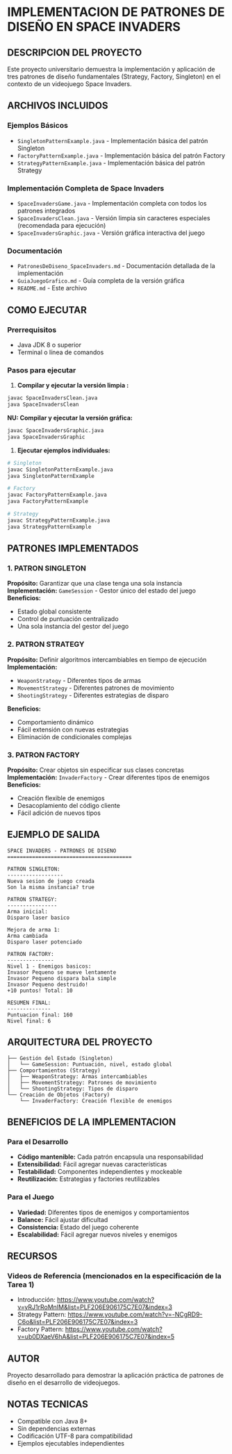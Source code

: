 # IMPLEMENTACION DE PATRONES DE DISEÑO EN SPACE INVADERS

## DESCRIPCION DEL PROYECTO

Este proyecto universitario demuestra la implementación y aplicación de tres patrones de diseño fundamentales (Strategy, Factory, Singleton) en el contexto de un videojuego Space Invaders.

## ARCHIVOS INCLUIDOS

### Ejemplos Básicos

- `SingletonPatternExample.java` - Implementación básica del patrón Singleton
- `FactoryPatternExample.java` - Implementación básica del patrón Factory  
- `StrategyPatternExample.java` - Implementación básica del patrón Strategy

### Implementación Completa de Space Invaders

- `SpaceInvadersGame.java` - Implementación completa con todos los patrones integrados
- `SpaceInvadersClean.java` - Versión limpia sin caracteres especiales (recomendada para ejecución)
- `SpaceInvadersGraphic.java` - Versión gráfica interactiva del juego

### Documentación

- `PatronesDeDiseno_SpaceInvaders.md` - Documentación detallada de la implementación
- `GuiaJuegoGrafico.md` -  Guía completa de la versión gráfica
- `README.md` - Este archivo

## COMO EJECUTAR

### Prerrequisitos

- Java JDK 8 o superior
- Terminal o línea de comandos

### Pasos para ejecutar

1. **Compilar y ejecutar la versión limpia :**

```bash
javac SpaceInvadersClean.java
java SpaceInvadersClean
```

**NU: Compilar y ejecutar la versión gráfica:**

```bash
javac SpaceInvadersGraphic.java 
java SpaceInvadersGraphic
```

1. **Ejecutar ejemplos individuales:**

```bash
# Singleton
javac SingletonPatternExample.java
java SingletonPatternExample

# Factory
javac FactoryPatternExample.java
java FactoryPatternExample

# Strategy
javac StrategyPatternExample.java
java StrategyPatternExample
```

## PATRONES IMPLEMENTADOS

### 1. PATRON SINGLETON

**Propósito:** Garantizar que una clase tenga una sola instancia
**Implementación:** `GameSession` - Gestor único del estado del juego
**Beneficios:**

- Estado global consistente
- Control de puntuación centralizado
- Una sola instancia del gestor del juego

### 2. PATRON STRATEGY

**Propósito:** Definir algoritmos intercambiables en tiempo de ejecución
**Implementación:**

- `WeaponStrategy` - Diferentes tipos de armas
- `MovementStrategy` - Diferentes patrones de movimiento
- `ShootingStrategy` - Diferentes estrategias de disparo

**Beneficios:**

- Comportamiento dinámico
- Fácil extensión con nuevas estrategias
- Eliminación de condicionales complejas

### 3. PATRON FACTORY

**Propósito:** Crear objetos sin especificar sus clases concretas
**Implementación:** `InvaderFactory` - Crear diferentes tipos de enemigos
**Beneficios:**

- Creación flexible de enemigos
- Desacoplamiento del código cliente
- Fácil adición de nuevos tipos

## EJEMPLO DE SALIDA

```text
SPACE INVADERS - PATRONES DE DISENO
========================================

PATRON SINGLETON:
------------------
Nueva sesion de juego creada
Son la misma instancia? true

PATRON STRATEGY:
----------------
Arma inicial:
Disparo laser basico

Mejora de arma 1:
Arma cambiada
Disparo laser potenciado

PATRON FACTORY:
---------------
Nivel 1 - Enemigos basicos:
Invasor Pequeno se mueve lentamente
Invasor Pequeno dispara bala simple
Invasor Pequeno destruido!
+10 puntos! Total: 10

RESUMEN FINAL:
--------------
Puntuacion final: 160
Nivel final: 6
```

## ARQUITECTURA DEL PROYECTO

```SpaceInvaders/
├── Gestión del Estado (Singleton)
│   └── GameSession: Puntuación, nivel, estado global
├── Comportamientos (Strategy)
│   ├── WeaponStrategy: Armas intercambiables
│   ├── MovementStrategy: Patrones de movimiento
│   └── ShootingStrategy: Tipos de disparo
└── Creación de Objetos (Factory)
    └── InvaderFactory: Creación flexible de enemigos
```

## BENEFICIOS DE LA IMPLEMENTACION

### Para el Desarrollo

- **Código mantenible:** Cada patrón encapsula una responsabilidad
- **Extensibilidad:** Fácil agregar nuevas características
- **Testabilidad:** Componentes independientes y mockeable
- **Reutilización:** Estrategias y factories reutilizables

### Para el Juego

- **Variedad:** Diferentes tipos de enemigos y comportamientos
- **Balance:** Fácil ajustar dificultad
- **Consistencia:** Estado del juego coherente
- **Escalabilidad:** Fácil agregar nuevos niveles y enemigos


## RECURSOS

### Videos de Referencia (mencionados en la especificación de la Tarea 1)

- Introducción: <https://www.youtube.com/watch?v=yRJ1rRoMnIM&list=PLF206E906175C7E07&index=3>
- Strategy Pattern: <https://www.youtube.com/watch?v=-NCgRD9-C6o&list=PLF206E906175C7E07&index=3>  
- Factory Pattern: <https://www.youtube.com/watch?v=ub0DXaeV6hA&list=PLF206E906175C7E07&index=5>

## AUTOR

Proyecto desarrollado para demostrar la aplicación práctica de patrones de diseño en el desarrollo de videojuegos.

## NOTAS TECNICAS

- Compatible con Java 8+
- Sin dependencias externas
- Codificación UTF-8 para compatibilidad
- Ejemplos ejecutables independientes
